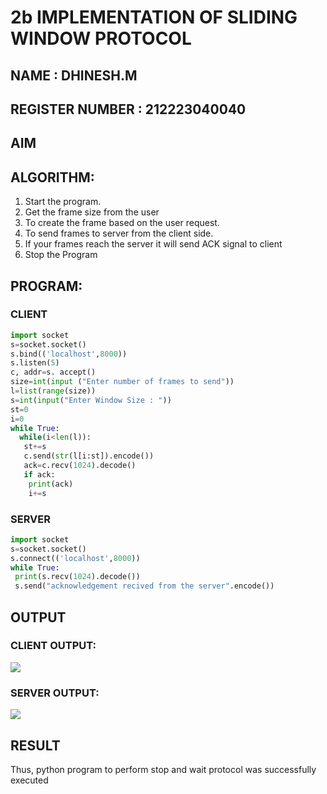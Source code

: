 # 2b IMPLEMENTATION OF SLIDING WINDOW PROTOCOL
## NAME : DHINESH.M
## REGISTER NUMBER : 212223040040
## AIM
## ALGORITHM:
1. Start the program.
2. Get the frame size from the user
3. To create the frame based on the user request.
4. To send frames to server from the client side.
5. If your frames reach the server it will send ACK signal to client
6. Stop the Program
## PROGRAM:
### CLIENT
```py
import socket
s=socket.socket()
s.bind(('localhost',8000))
s.listen(5)
c, addr=s. accept()
size=int(input ("Enter number of frames to send"))
l=list(range(size))
s=int(input("Enter Window Size : "))
st=0
i=0
while True:
  while(i<len(l)):
   st+=s
   c.send(str(l[i:st]).encode())
   ack=c.recv(1024).decode()
   if ack:
    print(ack)
    i+=s

```
### SERVER
```py
import socket
s=socket.socket()
s.connect(('localhost',8000))
while True:
 print(s.recv(1024).decode())
 s.send("acknowledgement recived from the server".encode())

```
## OUTPUT
### CLIENT OUTPUT:
![](./CLIENT.png)

### SERVER OUTPUT:
![](./SERVER.png)
## RESULT
Thus, python program to perform stop and wait protocol was successfully executed
